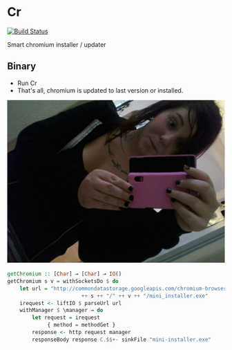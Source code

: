 Cr
==

[![Build Status](https://travis-ci.org/Heather/Cr.png?branch=master)](https://travis-ci.org/Heather/Cr)

Smart chromium installer / updater

Binary
------

 - Run Cr
 - That's all, chromium is updated to last version or installed.

![](src/Carly.jpg?raw=true)

```haskell
getChromium :: [Char] → [Char] → IO()
getChromium s v = withSocketsDo $ do
    let url = "http://commondatastorage.googleapis.com/chromium-browser-snapshots/" 
                        ++ s ++ "/" ++ v ++ "/mini_installer.exe"
    irequest <- liftIO $ parseUrl url
    withManager $ \manager → do
        let request = irequest
             { method = methodGet }
        response <- http request manager
        responseBody response C.$$+- sinkFile "mini-installer.exe"
```
